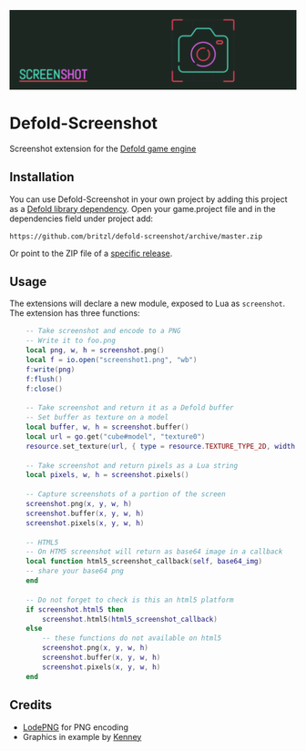 ![](logo.png)

# Defold-Screenshot
Screenshot extension for the [Defold game engine](http://www.defold.com)

## Installation
You can use Defold-Screenshot in your own project by adding this project as a [Defold library dependency](http://www.defold.com/manuals/libraries/). Open your game.project file and in the dependencies field under project add:

	https://github.com/britzl/defold-screenshot/archive/master.zip

Or point to the ZIP file of a [specific release](https://github.com/britzl/defold-screenshot/releases).

## Usage
The extensions will declare a new module, exposed to Lua as `screenshot`. The extension has three functions:
```lua
	-- Take screenshot and encode to a PNG
	-- Write it to foo.png
	local png, w, h = screenshot.png()
	local f = io.open("screenshot1.png", "wb")
	f:write(png)
	f:flush()
	f:close()

	-- Take screenshot and return it as a Defold buffer
	-- Set buffer as texture on a model
	local buffer, w, h = screenshot.buffer()
	local url = go.get("cube#model", "texture0")
	resource.set_texture(url, { type = resource.TEXTURE_TYPE_2D, width = w, height = h, format = resource.TEXTURE_FORMAT_RGBA }, buffer)

	-- Take screenshot and return pixels as a Lua string
	local pixels, w, h = screenshot.pixels()

	-- Capture screenshots of a portion of the screen
	screenshot.png(x, y, w, h)
	screenshot.buffer(x, y, w, h)
	screenshot.pixels(x, y, w, h)

	-- HTML5
	-- On HTM5 screenshot will return as base64 image in a callback
	local function html5_screenshot_callback(self, base64_img)
	-- share your base64 png
	end

	-- Do not forget to check is this an html5 platform
	if screenshot.html5 then
		screenshot.html5(html5_screenshot_callback)
	else
		-- these functions do not available on html5
		screenshot.png(x, y, w, h)
		screenshot.buffer(x, y, w, h)
		screenshot.pixels(x, y, w, h)
	end		
```

## Credits
* [LodePNG](http://lodev.org/lodepng/) for PNG encoding
* Graphics in example by [Kenney](http://www.kenney.nl)
